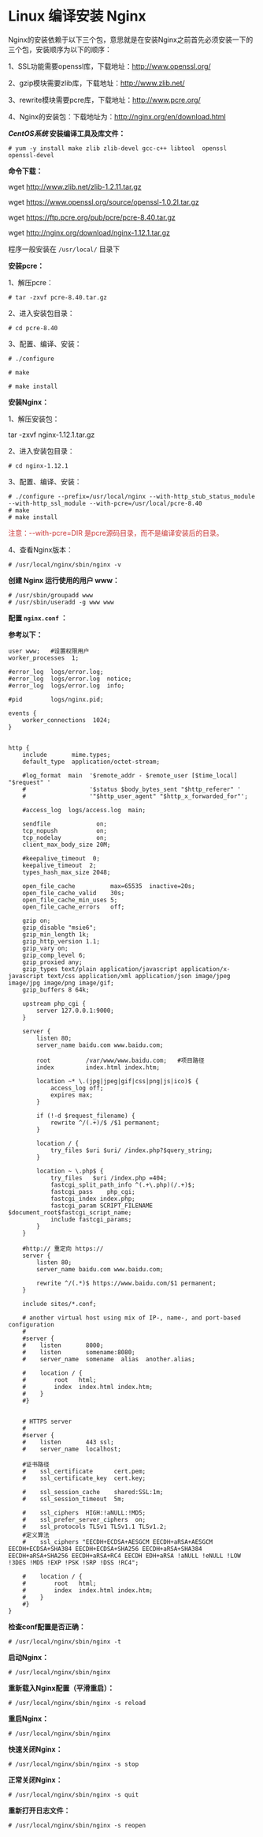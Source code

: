 # Linux 编译安装 Nginx

Nginx的安装依赖于以下三个包，意思就是在安装Nginx之前首先必须安装一下的三个包，安装顺序为以下的顺序：

1、SSL功能需要openssl库，下载地址：http://www.openssl.org/

2、gzip模块需要zlib库，下载地址：http://www.zlib.net/

3、rewrite模块需要pcre库，下载地址：http://www.pcre.org/

4、Nginx的安装包：下载地址为：http://nginx.org/en/download.html

**_CentOS系统_ 安装编译工具及库文件：**

    # yum -y install make zlib zlib-devel gcc-c++ libtool  openssl openssl-devel

**命令下载：**

wget http://www.zlib.net/zlib-1.2.11.tar.gz

wget https://www.openssl.org/source/openssl-1.0.2l.tar.gz

wget https://ftp.pcre.org/pub/pcre/pcre-8.40.tar.gz

wget http://nginx.org/download/nginx-1.12.1.tar.gz

程序一般安装在 `/usr/local/` 目录下

**安装pcre：**

1、解压pcre：

    # tar -zxvf pcre-8.40.tar.gz

2、进入安装包目录：

    # cd pcre-8.40

3、配置、编译、安装：

    # ./configure

    # make

    # make install

**安装Nginx：**

1、解压安装包：

tar -zxvf nginx-1.12.1.tar.gz

2、进入安装包目录：

    # cd nginx-1.12.1

3、配置、编译、安装：

    # ./configure --prefix=/usr/local/nginx --with-http_stub_status_module --with-http_ssl_module --with-pcre=/usr/local/pcre-8.40
    # make
    # make install

<font color="#cb3837">注意：--with-pcre=DIR 是pcre源码目录，而不是编译安装后的目录。</font>

4、查看Nginx版本：

    # /usr/local/nginx/sbin/nginx -v

**创建 Nginx 运行使用的用户 www：**

    # /usr/sbin/groupadd www
    # /usr/sbin/useradd -g www www

**配置 `nginx.conf` ：**

**参考以下：**
```
user www;   #设置权限用户
worker_processes  1;

#error_log  logs/error.log;
#error_log  logs/error.log  notice;
#error_log  logs/error.log  info;

#pid        logs/nginx.pid;

events {
    worker_connections  1024;
}


http {
    include       mime.types;
    default_type  application/octet-stream;

    #log_format  main  '$remote_addr - $remote_user [$time_local] "$request" '
    #                  '$status $body_bytes_sent "$http_referer" '
    #                  '"$http_user_agent" "$http_x_forwarded_for"';

    #access_log  logs/access.log  main;

    sendfile             on;
    tcp_nopush           on;
    tcp_nodelay          on;
    client_max_body_size 20M;

    #keepalive_timeout  0;
    keepalive_timeout  2;
    types_hash_max_size 2048;

    open_file_cache          max=65535  inactive=20s;
    open_file_cache_valid    30s;
    open_file_cache_min_uses 5;
    open_file_cache_errors   off;

    gzip on;
    gzip_disable "msie6";
    gzip_min_length 1k;
    gzip_http_version 1.1;
    gzip_vary on;
    gzip_comp_level 6;
    gzip_proxied any;
    gzip_types text/plain application/javascript application/x-javascript text/css application/xml application/json image/jpeg image/jpg image/png image/gif;
    gzip_buffers 8 64k;

    upstream php_cgi {
        server 127.0.0.1:9000;
    }

    server {
        listen 80;
        server_name baidu.com www.baidu.com;

        root          /var/www/www.baidu.com;   #项目路径
		index         index.html index.htm;

		location ~* \.(jpg|jpeg|gif|css|png|js|ico)$ {
			access_log off;
			expires max;
		}

		if (!-d $request_filename) {
			rewrite ^/(.+)/$ /$1 permanent;
		}

		location / {
			try_files $uri $uri/ /index.php?$query_string;
		}

		location ~ \.php$ {
			try_files   $uri /index.php =404;
			fastcgi_split_path_info ^(.+\.php)(/.+)$;
			fastcgi_pass    php_cgi;
			fastcgi_index index.php;
			fastcgi_param SCRIPT_FILENAME $document_root$fastcgi_script_name;
			include fastcgi_params;
		}
    }

    #http:// 重定向 https://
    server {
        listen 80;
        server_name baidu.com www.baidu.com;

        rewrite ^/(.*)$ https://www.baidu.com/$1 permanent;
    }

    include sites/*.conf;

    # another virtual host using mix of IP-, name-, and port-based configuration
    #
    #server {
    #    listen       8000;
    #    listen       somename:8080;
    #    server_name  somename  alias  another.alias;

    #    location / {
    #        root   html;
    #        index  index.html index.htm;
    #    }
    #}


    # HTTPS server
    #
    #server {
    #    listen       443 ssl;
    #    server_name  localhost;

    #证书路径
    #    ssl_certificate      cert.pem;
    #    ssl_certificate_key  cert.key;

    #    ssl_session_cache    shared:SSL:1m;
    #    ssl_session_timeout  5m;

    #    ssl_ciphers  HIGH:!aNULL:!MD5;
    #    ssl_prefer_server_ciphers  on;
	#    ssl_protocols TLSv1 TLSv1.1 TLSv1.2;
	#定义算法
	#    ssl_ciphers "EECDH+ECDSA+AESGCM EECDH+aRSA+AESGCM EECDH+ECDSA+SHA384 EECDH+ECDSA+SHA256 EECDH+aRSA+SHA384 EECDH+aRSA+SHA256 EECDH+aRSA+RC4 EECDH EDH+aRSA !aNULL !eNULL !LOW !3DES !MD5 !EXP !PSK !SRP !DSS !RC4";

    #    location / {
    #        root   html;
    #        index  index.html index.htm;
    #    }
    #}
}
```

**检查conf配置是否正确：**

    # /usr/local/nginx/sbin/nginx -t

**启动Nginx：**

    # /usr/local/nginx/sbin/nginx

**重新载入Nginx配置（平滑重启）：**

    # /usr/local/nginx/sbin/nginx -s reload

**重启Nginx：**

    # /usr/local/nginx/sbin/nginx

**快速关闭Nginx：**

    # /usr/local/nginx/sbin/nginx -s stop

**正常关闭Nginx：**

    # /usr/local/nginx/sbin/nginx -s quit

**重新打开日志文件：**

    # /usr/local/nginx/sbin/nginx -s reopen

